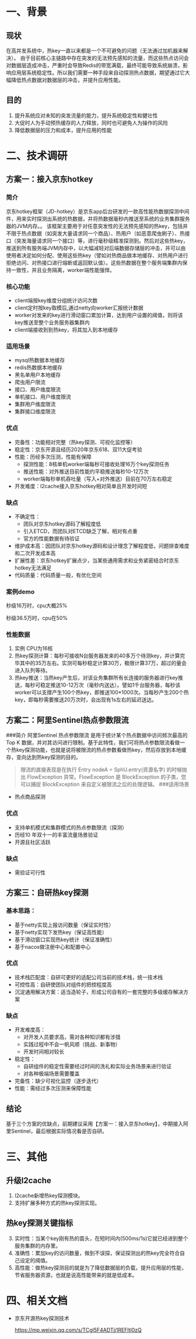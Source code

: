 
# 一、背景
## 现状
在高并发系统中，热key一直以来都是一个不可避免的问题（无法通过加机器来解决）。
由于目前核心主链路中存在突发的无法预先感知的流量，而这些热点访问会对数据层造成冲击，严重时会导致Redis的带宽满载，最终可能导致系统崩溃，影响应用层系统稳定性。所以我们需要一种手段来自动探测热点数据，期望通过它大幅降低热点数据对数据层的冲击，并提升应用性能。
## 目的
1. 提升系统应对未知的突发流量的能力，提升系统稳定性和健壮性
2. 大促时人为手动预热缓存的人力释放，同时也可避免人为操作的风险
3. 降低数据层的压力和成本，提升应用的性能

# 二、技术调研
## 方案一：接入京东hotkey
### 简介
京东hotkey框架（JD-hotkey）是京东app后台研发的一款高性能热数据探测中间件，用来实时探测出系统的热数据，并将热数据毫秒内推送至系统的业务集群服务器的JVM内存。。
该框架主要用于对任意突发性的无法预先感知的热key，包括并不限于热点数据（如突发大量请求同一个商品）、热用户（如恶意爬虫刷子）、热接口（突发海量请求同一个接口）等，进行毫秒级精准探测到。然后对这些热key，推送到所有服务端JVM内存中，以大幅减轻对后端数据存储层的冲击，并可以由使用者决定如何分配、使用这些热key（譬如对热商品做本地缓存、对热用户进行拒绝访问、对热接口进行熔断或返回默认值）。这些热数据在整个服务端集群内保持一致性，并且业务隔离，worker端性能强悍。
### 核心功能
- client端按key维度分组统计访问次数
- client定时按key取模后,通过netty向worker汇报统计数据
- worker对发来的key进行滑动窗口累加计算，达到用户设置的阈值，则将该key推送至整个业务服务器集群内
- client端接收到到热key，将其加入到本地缓存
### 适用场景
- mysql热数据本地缓存
- redis热数据本地缓存
- 黑名单用户本地缓存
- 爬虫用户限流
- 接口、用户维度限流
- 单机接口、用户维度限流
- 集群用户维度限流
- 集群接口维度限流
### 优点
- 完备性：功能相对完整（热key探测、可视化监控等）
- 稳定性：京东开源且经历2020年京东618、双11大促考验
- 性能：历经多次压测，性能有保障
    - 探测性能：8核单机worker端每秒可接收处理16万个key探测任务
    - 推送性能：对外推送目前性能约平稳推送每秒10-12万次
    - worker端每秒单机吞吐量（写入+对外推送）目前在70万左右稳定
- 开发难度：l2cache接入京东hotkey相对简单且开发时间短
### 缺点
- 不确定性：
    - 团队对京东hotkey源码了解程度低
    - 引入ETCD，而团队对ETCD缺乏了解，相对有点重
    - 官方的性能数据有待验证
- 维护成本高：因团队对京东hotkey源码和设计理念了解程度低，问题排查难度和二次开发成本高
- 扩展性差：京东hotkey扩展点少，当某些通用需求和业务紧密结合时京东hotkey无法满足
- 代码质量：代码质量一般，有优化空间
### 案例demo
秒级16万时，cpu大概25%



秒级36.5万时，cpu在50%



### 性能数据
1.  实例 CPU为16核
2. 热key探测计算：每秒可接收N台服务器发来的40多万个待测key，并计算完毕其中的35万左右。实测可每秒稳定计算30万，极限计算37万，超过的量会进入队列等待。
3.  热key推送：当热key产生后，对该业务集群所有长连接的服务器进行key推送，每秒可稳定推送10-12万次（毫秒内送达）。譬如1千台服务器，每秒该worker可以支撑产生100个热key，即推送100*1000次。当每秒产生200个热key，即每秒需要推送20万次时，会出现有1s左右的延迟送达。


## 方案二：阿里Sentinel热点参数限流
###简介
阿里Sentinel 热点参数限流 是用于统计某个热点数据中访问频次最高的 Top K 数据，并对其访问进行限制。基于此特性，我们可将热点参数限流看做一个热key探测功能，也就是说将被限流的热点参数看做热key，然后存放到本地缓存，变向达到热key探测的目的。
> 限流的直接表现是在执行 Entry nodeA = SphU.entry(资源名字) 的时候抛出 FlowException 异常。FlowException 是 BlockException 的子类，您可以捕捉 BlockException 来自定义被限流之后的处理逻辑。
###适用场景
- 热点商品探测
###  优点
- 支持单机模式和集群模式的热点参数限流（探测）
- 历经10 年双十一的丰富流量场景验证
- 开源且社区活跃
###  缺点
- 需验证可行性



## 方案三：自研热key探测
### 基本思路：
- 基于netty实现上报访问数量（保证实时性）
- 基于netty实现下发热key（保证高性能）
- 基于滑动窗口实现热key统计（保证准确性）
- 基于nacos做注册中心和配置中心
### 优点
- 技术栈匹配度：自研可更好的适配公司当前的技术栈，统一技术栈
- 可控性高：自研使团队对组件的把控程度高
- 沉淀通用解决方案：适当造轮子，形成公司自有的一套完整的多级缓存解决方案
### 缺点
- 开发难度高：
    - 对开发人员要求高，需对各种知识都有涉猎
    - 实践过程中不会一帆风顺（挑战、新事物）
    - 开发时间相对较长
- 稳定性：
    - 自研组件的稳定性需要经过时间的洗礼和实际业务场景来进行验证
    - 对各种极端场景需要覆盖
- 完备性：缺少可视化监控（逐步迭代）
- 性能：需经过多次压测来保障性能

## 结论
基于三个方案的优缺点，前期建议采用【方案一：接入京东hotkey】，中期接入阿里Sentinel，最后根据实际情况看是否自研。

# 三、其他
## 升级l2cache
1. l2cache新增热key探测模块。
2. 支持扩展多种方式的热key探测实现。
## 热key探测关键指标
3. 实时性：当某个key刚有热的苗头，在短时间内(500ms/1s)它就已经进到整个服务集群的内存里。
4. 准确性：累加key的访问数量，做到不误探，保证探测出的热key完全符合自己设定的阈值。
5. 高性能：做热key探测目的就是为了降低数据层的负载，提升应用层的性能，节省服务器资源，也就是说高性能带来的就是低成本。

# 四、相关文档
- 京东开源热key探测技术
  
  https://mp.weixin.qq.com/s/TCgl5F4ADTjj1REFltl0zQ
